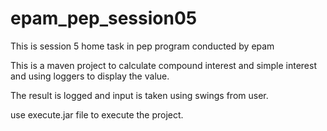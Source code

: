 # epam_pep_session05
This is session 5 home task in pep program conducted by epam

This is a maven project to calculate compound interest and simple interest and using loggers to display the value.

The result is logged and input is taken using swings from user.

use execute.jar  file to execute the project.

